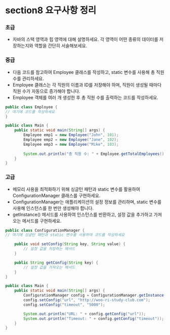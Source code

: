 # section8 요구사항 정리

### 초급
- 자바의 스택 영역과 힙 영역에 대해 설명하세요. 각 영역이 어떤 종류의 데이터를 저장하는지와 역할을 간단히 서술해보세요.

### 중급
- 다음 코드를 참고하여 Employee 클래스를 작성하고, static 변수를 사용해 총 직원 수를 관리하세요. 
- Employee 클래스는 각 직원의 이름과 ID를 저장해야 하며, 직원이 생성될 때마다 직원 수가 자동으로 증가해야 합니다. 
- Employee 객체를 여러 개 생성한 후 총 직원 수를 출력하는 코드를 작성하세요.

```java
public class Employee {
// 여기에 코드를 작성하세요
}

public class Main {
    public static void main(String[] args) {
        Employee emp1 = new Employee("John", 101);
        Employee emp2 = new Employee("Jane", 102);
        Employee emp3 = new Employee("Mike", 103);
    
        System.out.println("총 직원 수: " + Employee.getTotalEmployees());
    }
}
```
### 고급
- 메모리 사용을 최적화하기 위해 싱글턴 패턴과 static 변수를 활용하여 ConfigurationManager 클래스를 구현하세요. 
- ConfigurationManager는 애플리케이션의 설정 정보를 관리하며, static 변수를 사용해 인스턴스를 한 번만 생성해야 합니다. 
- getInstance() 메서드를 사용하여 인스턴스를 반환하고, 설정 값을 추가하고 가져오는 메서드를 구현하세요.

```java
public class ConfigurationManager {
// 여기에 싱글턴 패턴과 static 변수를 사용하여 코드를 작성하세요

    public void setConfig(String key, String value) {
        // 설정 값을 저장하는 메서드
    }

    public String getConfig(String key) {
        // 설정 값을 가져오는 메서드
    }
}

public class Main {
    public static void main(String[] args) {
        ConfigurationManager config = ConfigurationManager.getInstance();
        config.setConfig("url", "http://woo-ri-study-club.com");
        config.setConfig("timeout", "5000");

        System.out.println("URL: " + config.getConfig("url"));
        System.out.println("Timeout: " + config.getConfig("timeout"));
    }
}
```
